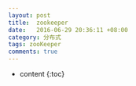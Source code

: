 ```yaml
---
layout: post
title:  zookeeper
date:   2016-06-29 20:36:11 +08:00
category: 分布式
tags: zooKeeper 
comments: true
---
```


* content
{:toc}




